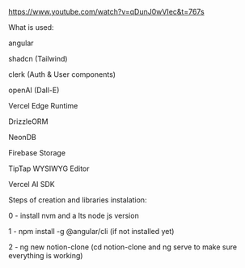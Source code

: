 https://www.youtube.com/watch?v=qDunJ0wVIec&t=767s

What is used:

angular

shadcn (Tailwind)

clerk (Auth & User components)

openAI (Dall-E)

Vercel Edge Runtime

DrizzleORM

NeonDB

Firebase Storage

TipTap WYSIWYG Editor

Vercel AI SDK

Steps of creation and libraries instalation:

0 - install nvm and a lts node js version

1 - npm install -g @angular/cli (if not installed yet)

2 - ng new notion-clone (cd notion-clone and ng serve to make sure everything is working)